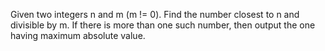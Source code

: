 Given two integers n and m (m != 0). Find the number closest to n and divisible by m. If there is more than one such number, then output the one having maximum absolute value.
